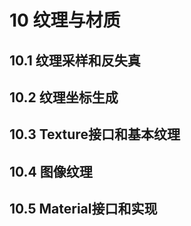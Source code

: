 # 10 纹理与材质

## 10.1 纹理采样和反失真

## 10.2 纹理坐标生成

## 10.3 Texture接口和基本纹理

## 10.4 图像纹理

## 10.5 Material接口和实现